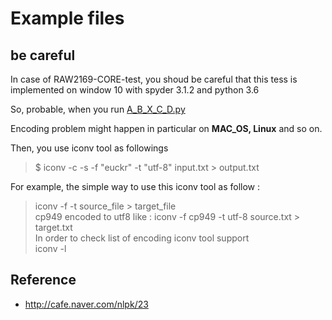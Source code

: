 # Example files

## be careful

  In case of RAW2169-CORE-test, you shoud be careful that this tess is implemented on window 10 with spyder 3.1.2 and python 3.6
  
  So, probable, when you run [A_B_X_C_D.py](https://github.com/hyunyoung2/Recommending_System/blob/master/Python/3.6/A_B_X_C_D.py)
  
  Encoding problem might happen in particular on **MAC_OS, Linux** and so on.
  
  Then, you use iconv tool as followings
  
  > $ iconv -c -s -f "euckr" -t "utf-8" input.txt > output.txt
  
  For example, the simple way to use this iconv tool as follow : 
  
  > iconv -f <source format> -t <target foramt> source_file > target_file   
  > cp949 encoded to utf8 like :
  > iconv -f cp949 -t utf-8 source.txt > target.txt     
  > In order to check list of encoding iconv tool support   
  > iconv -l  
  
  
## Reference
 
  - http://cafe.naver.com/nlpk/23
  
